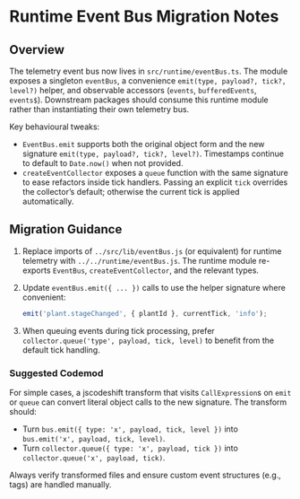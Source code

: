# Runtime Event Bus Migration Notes

## Overview

The telemetry event bus now lives in `src/runtime/eventBus.ts`. The module exposes a
singleton `eventBus`, a convenience `emit(type, payload?, tick?, level?)` helper, and
observable accessors (`events`, `bufferedEvents`, `events$`). Downstream packages should
consume this runtime module rather than instantiating their own telemetry bus.

Key behavioural tweaks:

- `EventBus.emit` supports both the original object form and the new signature
  `emit(type, payload?, tick?, level?)`. Timestamps continue to default to `Date.now()`
  when not provided.
- `createEventCollector` exposes a `queue` function with the same signature to ease
  refactors inside tick handlers. Passing an explicit `tick` overrides the collector’s
  default; otherwise the current tick is applied automatically.

## Migration Guidance

1. Replace imports of `../src/lib/eventBus.js` (or equivalent) for runtime telemetry with
   `../../runtime/eventBus.js`. The runtime module re-exports `EventBus`,
   `createEventCollector`, and the relevant types.
2. Update `eventBus.emit({ ... })` calls to use the helper signature where convenient:

   ```ts
   emit('plant.stageChanged', { plantId }, currentTick, 'info');
   ```

3. When queuing events during tick processing, prefer `collector.queue('type', payload,
tick, level)` to benefit from the default tick handling.

### Suggested Codemod

For simple cases, a jscodeshift transform that visits `CallExpression`s on `emit` or
`queue` can convert literal object calls to the new signature. The transform should:

- Turn `bus.emit({ type: 'x', payload, tick, level })` into `bus.emit('x', payload, tick,
level)`.
- Turn `collector.queue({ type: 'x', payload, tick })` into
  `collector.queue('x', payload, tick)`.

Always verify transformed files and ensure custom event structures (e.g., tags) are
handled manually.
